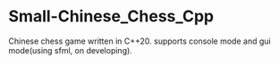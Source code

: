 # Small-Chinese_Chess_Cpp
Chinese chess game written in C++20. supports console mode and gui mode(using sfml, on developing).
